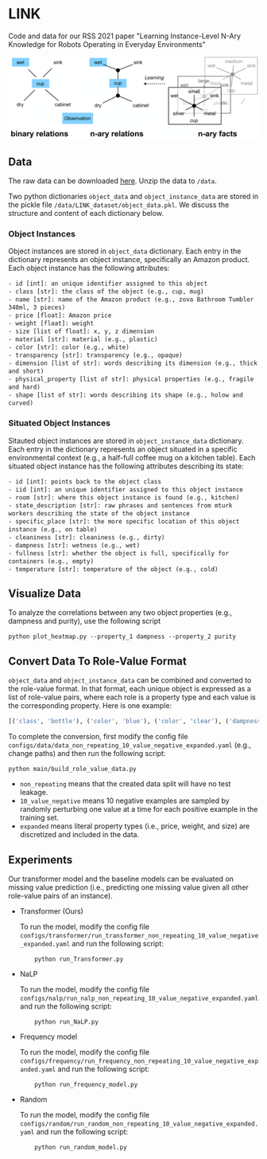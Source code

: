 # LINK
Code and data for our RSS 2021 paper "Learning Instance-Level N-Ary Knowledge for Robots Operating in Everyday Environments"

<img src="figure/main_figure.png" alt="drawing" width="600"/>

## Data
The raw data can be downloaded [here](https://www.dropbox.com/s/iopu2sfevitpe2w/LINK_dataset.zip?dl=0). Unzip the data
to `/data`. 

Two python dictionaries `object_data` and `object_instance_data` are stored in the pickle file `/data/LINK_dataset/object_data.pkl`. We discuss
the structure and content of each dictionary below. 

### Object Instances
Object instances are stored in `object_data` dictionary. Each entry in the dictionary represents an object instance, specifically
an Amazon product. Each object instance has the following attributes:
```shell
- id [int]: an unique identifier assigned to this object 
- class [str]: the class of the object (e.g., cup, mug)
- name [str]: name of the Amazon product (e.g., zova Bathroom Tumbler 340ml, 3 pieces)
- price [float]: Amazon price 
- weight [float]: weight
- size [list of float]: x, y, z dimension
- material [str]: material (e.g., plastic)
- color [str]: color (e.g., white)
- transparency [str]: transparency (e.g., opaque)
- dimension [list of str]: words describing its dimension (e.g., thick and short)
- physical_property [list of str]: physical properties (e.g., fragile and hard)
- shape [list of str]: words describing its shape (e.g., holow and curved)
```

### Situated Object Instances
Sitauted object instances are stored in `object_instance_data` dictionary. Each entry in the dictionary represents an object
situated in a specific environmental context (e.g., a half-full coffee mug on a kitchen table). Each situated object instance 
has the following attributes describing its state:
```shell
- id [int]: points back to the object class
- iid [int]: an unique identifier assigned to this object instance
- room [str]: where this object instance is found (e.g., kitchen)
- state_description [str]: raw phrases and sentences from mturk workers describing the state of the object instance
- specific_place [str]: the more specific location of this object instance (e.g., on table)
- cleaniness [str]: cleaniness (e.g., dirty)
- dampness [str]: wetness (e.g., wet)
- fullness [str]: whether the object is full, specifically for containers (e.g., empty)
- temperature [str]: temperature of the object (e.g., cold)
```

## Visualize Data
To analyze the correlations between any two object properties (e.g., dampness and purity), use the following script
```shell
python plot_heatmap.py --property_1 dampness --property_2 purity
```

## Convert Data To Role-Value Format
`object_data` and `object_instance_data` can be combined and converted to the role-value format. In that format, each
unique object is expressed as a list of role-value pairs, where each role is a property type and each value is the
corresponding property. Here is one example:
```python
[('class', 'bottle'), ('color', 'blue'), ('color', 'clear'), ('dampness', 'dry'), ('dimension', 'long'), ('dimension', 'narrow'), ('material', 'plastic'), ('purity', 'normal'), ('room', 'dining_room'), ('shape', 'irregular'), ('spatial_distribution', 'full'), ('temperature', 'room_temperature'), ('transparency', 'transparent')]
``` 

To complete the conversion, first modify the config file `configs/data/data_non_repeating_10_value_negative_expanded.yaml` (e.g., change paths) and then run the following script:
```shell
python main/build_role_value_data.py
```

- `non_repeating` means that the created data split will have no test leakage. 
- `10_value_negative` means 10 negative examples are sampled by randomly perturbing one value at a time for each positive example in the training set. 
- `expanded` means literal property types (i.e., price, weight, and size) are discretized and included in the data.


## Experiments
Our transformer model and the baseline models can be evaluated on missing value prediction (i.e., predicting one missing value given all other role-value pairs of an instance).

- Transformer (Ours)

    To run the model, modify the config file `configs/transformer/run_transformer_non_repeating_10_value_negative_expanded.yaml` and run the following script:
    ```shell
        python run_Transformer.py
    ```
    
- NaLP
 
    To run the model, modify the config file `configs/nalp/run_nalp_non_repeating_10_value_negative_expanded.yaml` and run the following script:
    ```shell
        python run_NaLP.py
    ```
    
- Frequency model

    To run the model, modify the config file `configs/frequency/run_frequency_non_repeating_10_value_negative_expanded.yaml` and run the following script:
    ```shell
        python run_frequency_model.py
    ```

- Random

    To run the model, modify the config file `configs/random/run_random_non_repeating_10_value_negative_expanded.yaml` and run the following script:
    ```shell
        python run_random_model.py
    ```
